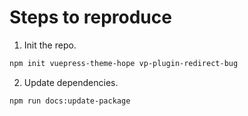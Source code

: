 # Steps to reproduce

1. Init the repo.

```bash
npm init vuepress-theme-hope vp-plugin-redirect-bug
```

2. Update dependencies.

```bash
npm run docs:update-package
```
